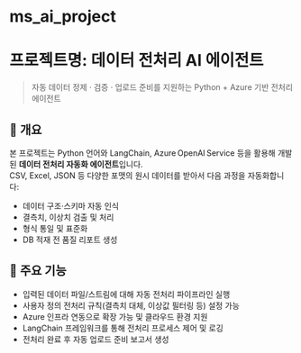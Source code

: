 # ms_ai_project

# 프로젝트명: 데이터 전처리 AI 에이전트  
> 자동 데이터 정제 · 검증 · 업로드 준비를 지원하는 Python + Azure 기반 전처리 에이전트

## 🧭 개요  
본 프로젝트는 Python 언어와 LangChain, Azure OpenAI Service 등을 활용해 개발된 **데이터 전처리 자동화 에이전트**입니다.  
CSV, Excel, JSON 등 다양한 포맷의 원시 데이터를 받아서 다음 과정을 자동화합니다:  
- 데이터 구조·스키마 자동 인식  
- 결측치, 이상치 검출 및 처리  
- 형식 통일 및 표준화  
- DB 적재 전 품질 리포트 생성  

## 🔧 주요 기능  
- 입력된 데이터 파일/스트림에 대해 자동 전처리 파이프라인 실행  
- 사용자 정의 전처리 규칙(결측치 대체, 이상값 필터링 등) 설정 가능  
- Azure 인프라 연동으로 확장 가능 및 클라우드 환경 지원  
- LangChain 프레임워크를 통해 전처리 프로세스 제어 및 로깅  
- 전처리 완료 후 자동 업로드 준비 보고서 생성  

